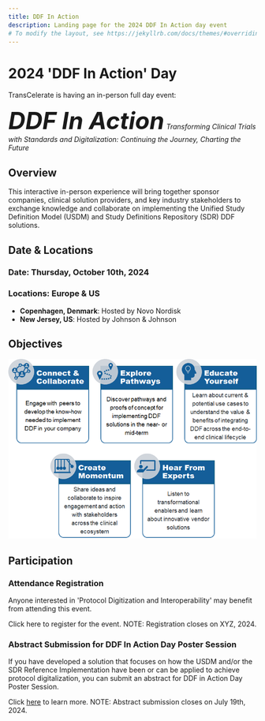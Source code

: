 ```yaml
---
title: DDF In Action
description: Landing page for the 2024 DDF In Action day event
# To modify the layout, see https://jekyllrb.com/docs/themes/#overriding-theme-defaults
---
```

# 2024 'DDF In Action' Day

TransCelerate is having an in-person full day event: 

*<strong><font size="14">DDF In Action</font></strong>*
*Transforming Clinical Trials with Standards and Digitalization: Continuing the Journey, Charting the Future*

## Overview
This interactive in-person experience will bring together sponsor companies, clinical solution providers, and key industry stakeholders to exchange knowledge and collaborate on implementing the Unified Study Definition Model (USDM) and Study Definitions Repository (SDR) DDF solutions. 

## Date & Locations
### Date: Thursday, October 10th, 2024

### Locations: Europe & US
- <strong>Copenhagen, Denmark</strong>: Hosted by Novo Nordisk
- <strong>New Jersey, US</strong>: Hosted by Johnson & Johnson

## Objectives
<img src="media/images/DDF_IA_OBJ.png" width="600">

## Participation
### Attendance Registration
Anyone interested in 'Protocol Digitization and Interoperability' may benefit from attending this event.  

Click here to register for the event. NOTE: Registration closes on XYZ, 2024.

### Abstract Submission for DDF In Action Day Poster Session
If you have developed a solution that focuses on how the USDM and/or the SDR Reference Implementation have been or can be applied to achieve protocol digitalization, you can submit an abstract for DDF in Action Day Poster Session.

Click <a target="_blank" href="https://19866797.fs1.hubspotusercontent-na1.net/hubfs/19866797/DDF%20Events_Abstract%20Submission%20for%20Protocol%20Digitalization_v.pdf">here</a> to learn more. NOTE: Abstract submission closes on July 19th, 2024.
